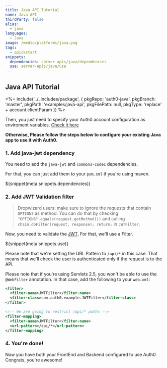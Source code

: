 ```yaml
---
title: Java API Tutorial
name: Java API
thirdParty: false
alias:
  - java
languages:
  - Java
image: /media/platforms/java.png
tags:
  - quickstart
snippets:
  dependencies: server-apis/java/dependencies
  use: server-apis/java/use
---
```


## Java API Tutorial

<%= include('../_includes/package', {
  pkgRepo: 'auth0-java',
  pkgBranch: 'master',
  pkgPath: 'examples/java-api',
  pkgFilePath: null,
  pkgType: 'replace' + account.clientParam
}) %>

Then, you just need to specify your Auth0 account configuration as enviroment variables. [Check it here](https://github.com/auth0/auth0-java/blob/master/examples/java-api/README.md#running-the-example)

**Otherwise, Please follow the steps below to configure your existing Java app to use it with Auth0.**

### 1. Add java-jwt dependency

You need to add the `java-jwt` and `commons-codec` dependencies.

For that, you can just add them to your `pom.xml` if you're using maven.

${snippet(meta.snippets.dependencies)}

### 2. Add JWT Validation filter

> Dropwizard users: make sure to ignore the requests that contain `OPTIONS` as method. You can do that by checking `"OPTIONS".equals(request.getMethod())` and calling `chain.doFilter(request, response); return;` in  `JWTFilter`.

Now, you need to validate the [JWT](/jwt). For that, we'll use a Filter.

${snippet(meta.snippets.use)}

Please note that we're setting the URL Pattern to `/api/*` in this case. That means that we'll check the user is authenticated only if the request is to the API.

Please note that if you're using Servlets 2.5, you won't be able to use the `@WebFilter` annotation. In that case, add the following to your `web.xml`:

```xml
<filter>
  <filter-name>JWTFilter</filter-name>
  <filter-class>com.auth0.example.JWTFilter</filter-class>
</filter>

<!-- We are going to restrict /api/* paths -->
<filter-mapping>
  <filter-name>JWTFilter</filter-name>
  <url-pattern>/api/*</url-pattern>
</filter-mapping>
```


### 4. You're done!

Now you have both your FrontEnd and Backend configured to use Auth0. Congrats, you're awesome!
